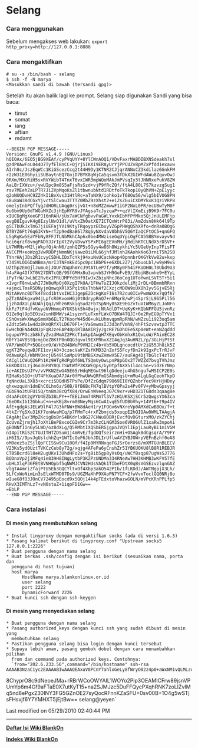 # Selang
### Cara menggunakan
Sebelum mengakses web lakukan:
`export http_proxy=http://127.0.0.1:8888`

### Cara mengaktifkan

```
# su -s /bin/bash - selang
$ ssh -f -N marya
<Masukkan sandi di bawah (tersandi gpg)>
```

Setelah itu akan balik lagi ke prompt. Selang siap digunakan
Sandi yang bisa baca:
- timut
- somat
- iang
- aftian
- mdamt

```
--BEGIN PGP MESSAGE-----
Version: GnuPG v1.4.9 (GNU/Linux)
hQIOAx/6EO5jBG9XEAf/cyPVqUYY+8YlCWnAOQ1/VDvFaxrMABDIBXNSdeakh7sl
gzdP0AwFoL044O7TyfEl8nCC+QjrjSIKXI9ERAyUrYjPPCUZv8pMZxPfdd1exavw
AIrh8c/JszEqWCc1KiGScezCcq2t44H9Dy1KTNR2CJjqrANNxCZ3kdilaz6GnkFM
r2zW31E06hyiiSUBaytnEQ7GnjD7BYK8gWjCa5qsxm3fDkX2GIWFdAWu8ZquvOwJ
ORXm/MXcRiH5sxRVYWibT4TnxT6vxIWR3mpWQoMAkJmPVsqIy3tJHNRxePukV8ZW
AaLBrIXWzu+/ywUIpc9m8S5aFjsRsSzd+vjP9fRcZQf/ftA4L80L7S7kzvzgSug1
rsv7MEehZaLPTR7JiZVpMqoKsZl1tbwnubNtd1RDtfoTkTkop10yQhVN+ZpE1yyc
q2oNUQDvHC9ZZ4kI1BvXvs31HtlRc+aTaNX9/iohko1vT68Ou56/wlg5bIVOG8PN
s8u8aW38dCGxYjvctSlCwau3TTTZ0RbZ9zXhst2+e1ZsZGuiCXDMYkxK1QziVRP8
omelyInbPQffygJdHORLUAqg0rsjvGt+n8oMZ2mwwF1iGP2NxL0PR/ecU8wTyM0F
8u6bm9Up0dTWGuMXZc3jhEpHYR9vJYAgsaTcJyzqaP++qzVlIXmEijB9K9r7FC0u
xIUCDgMgXeeGPJ16nRAH/jUx7aWCNfgbvvPaGWLYvxkEbMfPfMko5QjJnULEMFjp
evgB8IguvK4g8IzylNvO1dl/uVtxZh0atXE7ICTQxWtrP83i/AmZdsn8Hk64l9Tp
gSCTbUkJxTmG7jiUEFajYVi9KtyTRqoypzECbuyVZGpPHWgQShXRfo+dnRa0BOg6
BTBYZ6Ft76q6IKYN+rT2p9edBaB6l78qSyNXvdaV0bhSV5Q6YIaQCFtQC5+qnGFQ
L5qRgKw5EaYFbNy8FFJTLNbMkhCAp6x0be4MWziseGqUYpiOgFCA5SBBYmvayvNd
hci6qrzf8vngPADYJJrIpXt2VyVDvwYSPxMI6gEEVnMH/jRdihKTCLNdX5rDSVF+
LV7WRNs+M2ljWkpfQjAnN6/zmhQZP5sSGyy4w86h8WiykhiYc5UGeUyInp7FisFT
AVCCPM+eoWzg3VwRDDPjNmmNKjVawz8iLML66jhfJMlnh2KAohkKo63rniT5h2SB
TYnrHAjJDs2R1cvyCSDHLIDxTcYkj94xuNvUCacNAop40pnnbrOKGYkVw82u+kxp
Y345VLOI6DaNBma/mrI3TNFmkEd5pc0pc1BbP6+e6XDL2Z7j/GbuoLbl/w9yH9xS
UZthp2EmQjlJumuGjJOUFZDqUhmYcJ9tATLeP7f/yM8y0Fh4iFKUDH0LT8Ubd9U3
h4uFAg4DfXT0V27DNTcQB/9SfGMHx8u3vpvbSJYH9GoFvE9//EbjNBcmhe9+EYyL
iPyTrW/JwLbE2Rv6xIPRUJMPYd5Hf9IwJxZbiyNhcJ6oCeg1UToYwnLSVT5T+5i1
x1vgrF8nwLwhI7JW8uMpOj0XzgI7kOA/1FHw7uZIJOkzdeliMj2rDL+BBmmbRRxn
+ajmcLTmsR5DNyjmQmwqXRlX5Pq1tKsThbN4f2CXzjcMD0W9xUXOhIyv5GjvE5Rj
MitAHvnc0DTk4T8cd1btVxIHC3JgepE2DcHgKoFI6s7R2cu0ICwPwmWXKx7qQfA7
pZTz0ADkgxu94jLpfcR0KvomHGj0t0drypRnQ7+n6MqrB/wPj4SprSjL965Pil56
jjzhXdXULpkUAhjQqJ/Whz6RSkiqSud2FbTSpNHy05XE9EGZvtuVIWM6yZLJoNFn
kkFz7tF4dfvKuyoNVHmmq4YUXSbkSh48wjxjNtAdlDT+UqKyK+KQbNFFGU5jvnRz
01Ze9ql9p5EOiw2unHBMW/sA1syznfLuTxmfLWxO7BKW4TQJI+0e2RyEG9pTYVx1
CShQvsW+XWwpSmmXb6ELT27KoorW45d6+ukLUhmvqpmRpRhN/wNZzu1i923oq5am
sZdtz5Wv1w4dz8KmQRfXlLD670Fl+jVaSmwmsIJ3d3nfVmh8/4hFtSzvswtp3TTC
EwHchQENA4KNJpFqRJzeEAP40piRlDA8iRjyJgcRE7GDhOEe5Xp0eWt+eaNZqddd
bgupuYPOczb8kfyZvzdMmAZ2PKcT1okpIAwgH7XEqvObKmhxR1QvLoW/FAinEC28
R0FY14V8StQcmjOeZ8KtP8n0QG3gvul9IXPRhxXZI4qJq3AuHNZL/p/3GLHjPtSt
VAP/WmOlP+5QGcon9/W/HZd4BWeP9VN2Cz4b+Vb5VDLqncocdtUr2iG55Jh8ik5Z
qgKT2PoyqwBJFI1ovjA0+3czecVaKfZsfKMD32nZofS5FcyfDn2k9IgxPcTrRJvF
9dAwuKpl/WbMVOecjU549lSaMpU9tbMBSXzwZHmwV5E7/auFAg4DjTbGlcT4zTIQ
CACgl1CWuQ26Ph1Kz9HTgRdPgOf6WLTSQmUyOwLpnP8pGOx2T7WZZd7bvgTVhJmz
k6KDD33Lzj36o36P8Y8QLTSWtWfP2KXWEQps/Gy0tpfAXX51l4oL5n+vidzErNmp
ic+AKIDsUJYv/vVPKN2EwG45E65/HdqMEGwt96lgDdeeju4hG5ngufwMSICP2E0s
RIHaKsS1O+jUT4FhXuaDA7JAr0fPhwUWwQRFmGSAbmdqsU+mMu4LgLGqCeohTkpD
fqNncUaL3X83+xcrciSDQdH5TPsPe/DfZzGdqm79O69II0YQZnbrYec9HrHjHDey
qhxwzquVn1dmEhC6Lhn6z/S0B/9fB6BcFN7qlBVtpYOPa2s4Pv0FV+yMbwGpsyyj
nGbE9o3tUFUi5Q/tn8m38cQfX84/OrwEnWVeeqJ07C9xr+vHD3Z1TG8ds3qaag8e
d4aAFcOt2gVYU4EZb38LPY++fEEiJnm74RMm7l3V7zH1UKSXjSCr5zQwgsYX63ca
J6eO0xIbI2GbkuC+n+uKBj8vrm08NeyMqs6CwA1vqE5fUDBbVhy+14Vt6+t9p4IV
AfE+gdgAsJELW9lP4l7G3kFNW+BW8dAeH1ry1FOGv6vNXreVp0AMXdCwBBOx/f+t
4tkZrYgSXu31Kf7onWwaMCq/p7FMmTc4rxF2bmjds5xoqpE2hQIOAw0WMLTAAgjA
EAgAhjEw/3MpZKcigBsBnS4BKdrlxBG27CHWuODBRjEvcfQvDGturxM0/zkZYChj
ZcUvnZjrmjh17oXYiBePBxcoCGIe9Cr7m3kzCLNGM3Soe6VRO6UlZ1xaRw3npoAi
gEONNfI1n6y5LWD/oz8dXLg/Q5RMbtIXQSbERGjgpnJVQYlIEpjLauRyBi1m1VGM
nI4pitRiS2CTGUITHTZDSum1j4mRvE/fqdOQfseirznHi+OSAgk8dCgsqrA/Y9FY
iH6IS//9pvJgUslchhZq+1WTIcOeF6JbhJDLIrUflwAYZYBJOWrpVEFnBzhf0oA8
oM0eez5uZSjlQpFCISSw9Cu10Qf/f4Ip9MYRNxqeFGJSrOerzs8/mXMTGUnBLECV
V23Ks5yd0UztTVKCzCeb8y72g/xqjg4AFePa6yCnshZr51YBKUOKU8lB8R1REBJR
CTBSBcrd6l8eH2ugUKvI3UhdHFo2s+Yg8ib5gp8yVsOq/uWCfBsqp87ugWsSJ776
BQDnxVp2jiMFq4ie839H8INgLytbP3KZPzUNDMa334RNeAw7HH3KHMB3wKFV57fE
ubHLXlqP36FEtBVNHOpbf5qNWMJCVN2HdsVAQk1TIbeFDtX0qBsVGSEzvzlgnGAZ
vlgTA4mriZfajPtU5Eb3GQCYltxOf4Xbp3akO542PIb/1fLKDdJ/AWTNgpjX3Lh/
SLfCxWoNimLn3sElxWTMD07Ds9/UGZMaXhP9XAoPN7YCF+2fwVvxToclGQ0NRj8o
wIueG8fO3JOnCV72495pEocd9x5QOj14k4pTEdxtoVhazwGOLN/mVPcKRnPPLfp5
RHvX3IMThLz7+vN0stuZ+1iqoFD1Gw==
=EbLP
--END PGP MESSAGE-----
```

### Cara instalasi
#### Di mesin yang membutuhkan selang
    * Instal tinyproxy dengan mengaktifkan socks (ada di versi 1.6.3)
    * Pasang kalimat berikut di tinyproxy.conf "Upstream socks5 127.0.0.1:2226"
    * Buat pengguna dengan nama selang
    * Buat berkas .ssh/config dengan isi berikut (sesuaikan nama, porta dan
      pengguna di host tujuan)
      host marya
          HostName marya.blankonlinux.or.id
          user selang
          port 2222
          DynamicForward 2226
    * Buat kunci ssh dengan ssh-keygen

#### Di mesin yang menyediakan selang
    * Buat pengguna dengan nama selang
    * Pasang authorized_keys dengan kunci ssh yang sudah dibuat di mesin yang
      membutuhkan selang
    * Pastikan pengguna selang bisa login dengan kunci tersebut
    * Supaya lebih aman, pasang gembok dobel dengan cara menambahkan pilihan
      from dan command pada authorized keys. Contohnya:
      `from="202.6.233.56",command="/bin/hostname" ssh-rsa AAAAB3NzaC1yc2EAAAABIwAAAQEAxuV8PCnY7ahlxGeLy8fWryO02z4p0+aWxNM1vQLMLzd10CpWTnOYiqyVZ7IDt4fr9vCUPFYzf4sfwWCJzvyJDkBwJfourLo2hAPzosxNNXDtPMOvCYKW12CwtLtLgWZq09wgiCzYbIdK3Rs3/
8ChyprO8c9dNeoeJMa+rRBrWCoOWYAIL1WOYo2Pip3OEAMICFrw89jsnVPUmYp6m4Gf9aFTaE0X7utKyT15+na2SJMJzc5DuFFQycPXqhRNK7zoLIZvIMq5nd8ePgx230INY3FG5GZnOE27syQocRFnnKZaSFU+0sv00B+1O4g5wSTjsFHsvjf6Y7YMHXT5jEjtBw== selang@yeyen`

Last modified on 05/29/2010 02:40:44 PM
    
 
 
 
 
 
---
[**Daftar Isi Wiki BlankOn**](/wiki/DaftarIsi/index.html)
 
[**Indeks Wiki BlankOn**](/wiki/Indeks.html)
